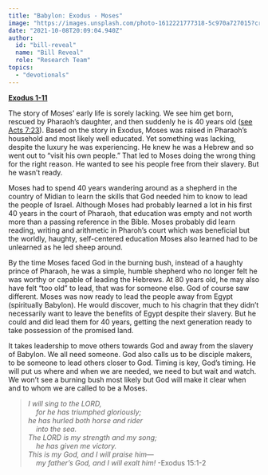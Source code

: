 ```yaml
---
title: "Babylon: Exodus - Moses"
image: "https://images.unsplash.com/photo-1612221777318-5c970a727015?crop=entropy&cs=srgb&fm=jpg&ixid=Mnw5NjYxfDB8MXxzZWFyY2h8MTB8fFRydXRofGVufDB8fHx8MTYxODIzNjM3Mw&ixlib=rb-1.2.1&q=85"
date: "2021-10-08T20:09:04.940Z"
author:
  id: "bill-reveal"
  name: "Bill Reveal"
  role: "Research Team"
topics:
  - "devotionals"
---
```

[**Exodus 1-11**][exodus]

The story of Moses’ early life is sorely lacking. We see him get born, rescued by Pharaoh’s daughter, and then suddenly he is 40 years old ([see Acts 7:23][acts7]). Based on the story in Exodus, Moses was raised in Pharaoh’s household and most likely well educated. Yet something was lacking, despite the luxury he was experiencing. He knew he was a Hebrew and so went out to “visit his own people.” That led to Moses doing the wrong thing for the right reason. He wanted to see his people free from their slavery. But he wasn’t ready.

Moses had to spend 40 years wandering around as a shepherd in the country of Midian to learn the skills that God needed him to know to lead the people of Israel. Although Moses had probably learned a lot in his first 40 years in the court of Pharaoh, that education was empty and not worth more than a passing reference in the Bible. Moses probably did learn reading, writing and arithmetic in Pharoh’s court which was beneficial but the worldly, haughty, self-centered education Moses also learned had to be unlearned as he led sheep around.

By the time Moses faced God in the burning bush, instead of a haughty prince of Pharaoh, he was a simple, humble shepherd who no longer felt he was worthy or capable of leading the Hebrews. At 80 years old, he may also have felt “too old” to lead, that was for someone else. God of course saw different. Moses was now ready to lead the people away from Egypt (spiritually Babylon). He would discover, much to his chagrin that they didn’t necessarily want to leave the benefits of Egypt despite their slavery. But he could and did lead them for 40 years, getting the next generation ready to take possession of the promised land.

It takes leadership to move others towards God and away from the slavery of Babylon. We all need someone. God also calls us to be disciple makers, to be someone to lead others closer to God. Timing is key, God’s timing. He will put us where and when we are needed, we need to but wait and watch. We won’t see a burning bush most likely but God will make it clear when and to whom we are called to be a Moses.

> _I will sing to the LORD,   
> &nbsp;&nbsp;&nbsp;&nbsp;for he has triumphed gloriously;  
> he has hurled both horse and rider   
> &nbsp;&nbsp;&nbsp;&nbsp;into the sea.  
> The LORD is my strength and my song;  
> &nbsp;&nbsp;&nbsp;&nbsp;he has given me victory.   
> This is my God, and I will praise him—   
> &nbsp;&nbsp;&nbsp;&nbsp;my father’s God, and I will exalt him!_ -Exodus 15:1-2

[exodus]: https://biblehub.com/exodus/1.htm
[acts7]: https://biblehub.com/acts/7-23.htm
